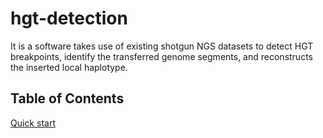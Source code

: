 # hgt-detection
It is a software takes use of existing shotgun NGS datasets to detect HGT breakpoints, identify the transferred genome segments, and reconstructs the inserted local haplotype.
## Table of Contents
[Quick start](#readme)
